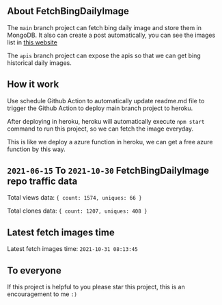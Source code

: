 ## About FetchBingDailyImage

The `main` branch project can fetch bing daily image and store them in MongoDB.
It also can create a post automatically, you can see the images list in [this website](https://oursalbum.netlify.app)

The `apis` branch project can expose the apis so that we can get bing historical daily images.

## How it work

Use schedule Github Action to automatically update readme.md file to trigger the Github Action to deploy main branch project to heroku.

After deploying in heroku, heroku will automatically execute `npm start` command to run this project, so we can fetch the image everyday.

This is like we deploy a azure function in heroku, we can get a free azure function by this way.

## `2021-06-15` To `2021-10-30` FetchBingDailyImage repo traffic data

Total views data: `{ count: 1574, uniques: 66 }`

Total clones data: `{ count: 1207, uniques: 408 }`

## Latest fetch images time

Latest fetch images time: `2021-10-31 08:13:45`

## To everyone

If this project is helpful to you please star this project, this is an encouragement to me `:)`



